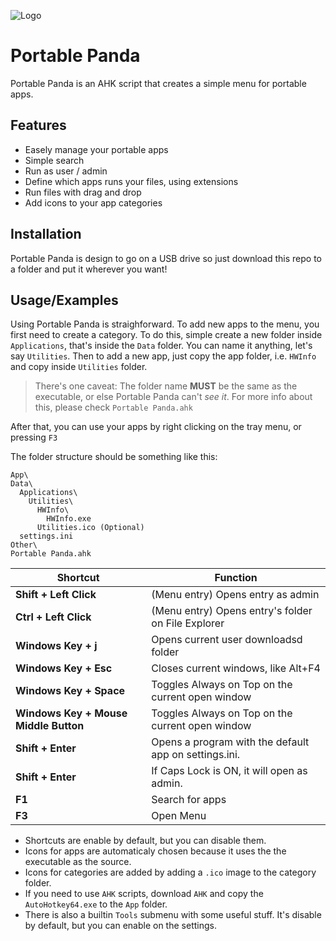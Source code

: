 ![Logo](https://placehold.co/855x185/EEE/31343C?font=raleway&text=Portable%20Panda)

# Portable Panda

Portable Panda is an AHK script that creates a simple menu for portable apps.

## Features

- Easely manage your portable apps
- Simple search
- Run as user / admin
- Define which apps runs your files, using extensions
- Run files with drag and drop
- Add icons to your app categories

## Installation

Portable Panda is design to go on a USB drive so just download this repo to a folder and put it wherever you want!
 
## Usage/Examples

Using Portable Panda is straighforward. 
To add new apps to the menu, you first need to create a category. To do this, simple create a new folder inside ```Applications```, that's inside the ```Data``` folder. You can name it anything, let's say ```Utilities```. Then to add a new app, just copy the app folder, i.e. ```HWInfo``` and copy inside ```Utilities``` folder.

> There's one caveat: The folder name **MUST** be the same as the executable, or else Portable Panda can't *see it*. For more info about this, please check ```Portable Panda.ahk``` 

After that, you can use your apps by right clicking on the tray menu, or pressing ```F3```

The folder structure should be something like this:
```
App\
Data\
  Applications\
    Utilities\
      HWInfo\
        HWInfo.exe
      Utilities.ico (Optional)
  settings.ini
Other\
Portable Panda.ahk
```

| Shortcut  | Function  |
|---|---|
| **Shift + Left Click** | (Menu entry) Opens entry as admin |
| **Ctrl + Left Click** | (Menu entry) Opens entry's folder on File Explorer |
| **Windows Key + j** | Opens current user downloadsd folder |
| **Windows Key + Esc** | Closes current windows, like Alt+F4 |
| **Windows Key + Space** | Toggles Always on Top on the current open window |
| **Windows Key + Mouse Middle Button** | Toggles Always on Top on the current open window |
| **Shift + Enter** | Opens a program with the default app on settings.ini. |
| **Shift + Enter** | If Caps Lock is ON, it will open as admin. |
| **F1** | Search for apps |
| **F3** | Open Menu |

- Shortcuts are enable by default, but you can disable them.
- Icons for apps are automaticaly chosen because it uses the the executable as the source.
- Icons for categories are added by adding a ```.ico``` image to the category folder.
- If you need to use ```AHK``` scripts, download ```AHK``` and copy the ```AutoHotkey64.exe``` to the ```App``` folder.
- There is also a builtin ```Tools``` submenu with some useful stuff. It's disable by default, but you can enable on the settings.